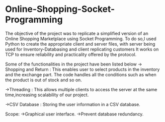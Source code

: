 # Online-Shopping-Socket-Programming
The objective of the project was to replicate a simplified version of an Online Shopping Marketplace using Socket Programming.
To do so,I used Python to create the appropriate client and server files, with server being used for Inventory-Databasing and client replicating customers
It works on TCP to ensure reliability and practicality offered by the protocol.

Some of the functionalities in the project have been listed below
-> Shopping and Return : This enables user to select products in the inventory and the exchange part. The code handles all the conditions such as when the product
is out of stock and so on.

->Threading :  This allows multiple clients to access the server at the same time,increasing scalability of our project.

->CSV Database : Storing the user information in a CSV database.

Scope:
->Graphical user interface.
->Prevent database redundancy.

